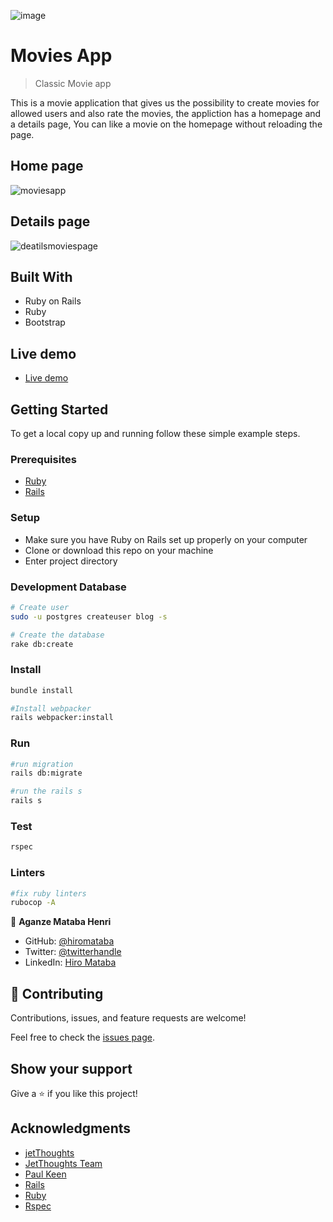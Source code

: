 ![image](https://user-images.githubusercontent.com/75126481/157625469-fa1700d8-a324-4d04-b8a8-2a4f026f1200.png)

# Movies App

> Classic Movie app

This is a movie application that gives us the possibility to create movies for allowed users and also rate the movies, the appliction has a homepage and a details page, You can like a movie on the homepage without reloading the page.

## Home page

![moviesapp](https://user-images.githubusercontent.com/75126481/159256085-be65af18-c895-436c-a386-6f297202a2a3.png)

## Details page

![deatilsmoviespage](https://user-images.githubusercontent.com/75126481/159256058-067565eb-44ff-47b0-9ac9-190d6eecf60c.png)

## Built With

- Ruby on Rails
- Ruby
- Bootstrap

## Live demo

- [Live demo](https://hiro-movies-app.herokuapp.com/)

## Getting Started

To get a local copy up and running follow these simple example steps.

### Prerequisites

- [Ruby](https://www.ruby-lang.org/en/)
- [Rails](https://gorails.com/)

### Setup

- Make sure you have Ruby on Rails set up properly on your computer
- Clone or download this repo on your machine
- Enter project directory

### Development Database

```sh
# Create user
sudo -u postgres createuser blog -s

# Create the database
rake db:create


```

### Install

```sh
bundle install

#Install webpacker
rails webpacker:install

```

### Run

```sh
#run migration
rails db:migrate

#run the rails s
rails s
```

### Test

```sh
rspec
```

### Linters

```sh
#fix ruby linters
rubocop -A

```

👤 **Aganze Mataba Henri**

- GitHub: [@hiromataba](https://github.com/hiromataba)
- Twitter: [@twitterhandle](https://twitter.com/MatabaHiro)
- LinkedIn: [Hiro Mataba](https://www.linkedin.com/in/hiro-mataba-1bb910209/)

## 🤝 Contributing

Contributions, issues, and feature requests are welcome!

Feel free to check the [issues page](../../issues/).

## Show your support

Give a ⭐️ if you like this project!

## Acknowledgments

- [jetThoughts](https://www.jetthoughts.com/)
- [JetThoughts Team](https://www.jetthoughts.com/developers.html)
- [Paul Keen](https://www.linkedin.com/in/paul-keen/)
- [Rails](https://rubyonrails.org/)
- [Ruby](https://www.ruby-lang.org/)
- [Rspec](https://rspec.info/)
